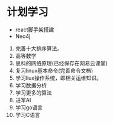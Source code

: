 # 计划学习

* react脚手架搭建
* Neo4j

1. 完善十大排序算法。
2. 高等数学
3. 思科的网络原理(已经保存在网易云课堂)
4. 复习linux基本命令(完善命令文档)
5. 学习liux操作系统，即相关运维知识。
6. 学习数据分析
7. 学习更多的算法
8. 进军AI
9. 学习go语言
10. 学习C语言









